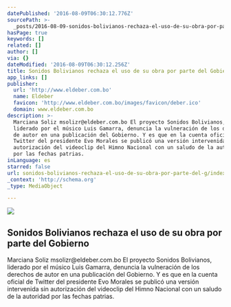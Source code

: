```yaml
---
datePublished: '2016-08-09T06:30:12.776Z'
sourcePath: >-
  _posts/2016-08-09-sonidos-bolivianos-rechaza-el-uso-de-su-obra-por-parte-del-g.md
hasPage: true
keywords: []
related: []
author: []
via: {}
dateModified: '2016-08-09T06:30:12.256Z'
title: Sonidos Bolivianos rechaza el uso de su obra por parte del Gobierno
app_links: []
publisher:
  url: 'http://www.eldeber.com.bo'
  name: Eldeber
  favicon: 'http://www.eldeber.com.bo/images/favicon/deber.ico'
  domain: www.eldeber.com.bo
description: >-
  Marciana Soliz ​msolizr@eldeber.com.bo El proyecto Sonidos Bolivianos,
  liderado por el músico Luis Gamarra, denuncia la vulneración de los derechos
  de autor en una publicación del Gobierno. Y es que en la cuenta oficial de
  Twitter del presidente Evo Morales se publicó una versión intervenida sin
  autorización del videoclip del Himno Nacional con un saludo de la autoridad
  por las fechas patrias.
inLanguage: es
starred: false
url: sonidos-bolivianos-rechaza-el-uso-de-su-obra-por-parte-del-g/index.html
_context: 'http://schema.org'
_type: MediaObject

---
```

<article style=""><img src="https://imgflo.herokuapp.com/graph/vahj1ThiexotieMo/eeba60a68fd04c39a4cf5245631532bc/noop.jpeg?input=http%3A%2F%2Fwww.eldeber.com.bo%2Ffiles%2Fog_thumbnail%2Fuploads%2F2016%2F08%2F05%2F57a50c099daa0.jpeg" /><h1>Sonidos Bolivianos rechaza el uso de su obra por parte del Gobierno</h1><p>Marciana Soliz ​msolizr@eldeber.com.bo El proyecto Sonidos Bolivianos, liderado por el músico Luis Gamarra, denuncia la vulneración de los derechos de autor en una publicación del Gobierno. Y es que en la cuenta oficial de Twitter del presidente Evo Morales se publicó una versión intervenida sin autorización del videoclip del Himno Nacional con un saludo de la autoridad por las fechas patrias.</p></article>
